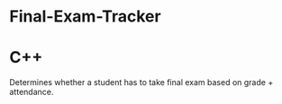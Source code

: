 # Final-Exam-Tracker
# C++
Determines whether a student has to take final exam based on grade + attendance.
